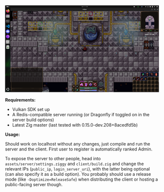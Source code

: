 ![Eclipse picture](https://github.com/flut2/eclipse/blob/main/eclipse.png?raw=true)

**Requirements:**

- Vulkan SDK set up
- A Redis-compatible server running (or Dragonfly if toggled on in the server build options)
- Latest Zig master (last tested with 0.15.0-dev.208+8acedfd5b)

**Usage:**

Should work on localhost without any changes, just compile and run the server and the client. First user to register is automatically ranked Admin.

To expose the server to other people, head into ``assets/server/settings.ziggy`` and ``client/build.zig`` and change the relevant IPs (``public_ip``, ``login_server_uri``), with the latter being optional (can also specify it as a build option).
You probably should use a release mode (like ``-Doptimize=ReleaseSafe``) when distributing the client or hosting a public-facing server though.
